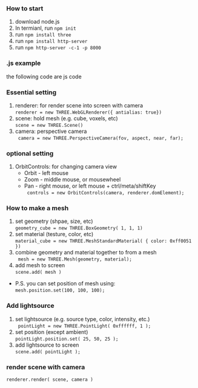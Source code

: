 ### How to start 

1. download node.js
2. In termianl, run `npm init`
3. run `npm install three`
4. run `npm install http-server`
5. run `npm http-server -c-1 -p 8000`

### .js example
the following code are js code

### Essential setting
1. renderer: for render scene into screen with camera  
 `renderer = new THREE.WebGLRenderer({ antialias: true})`  
2. scene: hold mesh (e.g. cube, voxels, etc)  
`scene = new THREE.Scene()`   
3. camera: perspective camera  
` camera = new THREE.PerspectiveCamera(fov, aspect, near, far);`  

### optional setting  
1. OrbitControls: for changing camera view  
    - Orbit - left mouse   
    - Zoom - middle mouse, or mousewheel    
    - Pan - right mouse, or left mouse + ctrl/meta/shiftKey  
` controls = new OrbitControls(camera, renderer.domElement);`  

### How to make a mesh   
1. set geometry (shpae, size, etc)  
`geometry_cube = new THREE.BoxGeometry( 1, 1, 1)`  
2. set material (testure, color, etc)  
`material_cube = new THREE.MeshStandardMaterial( { color: 0xff0051 })`  
3. combine geometry and material together to from a mesh  
` mesh = new THREE.Mesh(geometry, material);`  
4. add mesh to screen  
`scene.add( mesh )`  
- P.S. you can set position of mesh using:  
`mesh.position.set(100, 100, 100); `  

### Add lightsource  
1. set lightsource (e.g. source type, color, intensity, etc.)  
` pointLight = new THREE.PointLight( 0xffffff, 1 );`  
2. set position (except ambient)  
`pointLight.position.set( 25, 50, 25 );`  
3. add lightsource to screen  
`scene.add( pointLight );`  

### render scene with camera  
`renderer.render( scene, camera )`  
